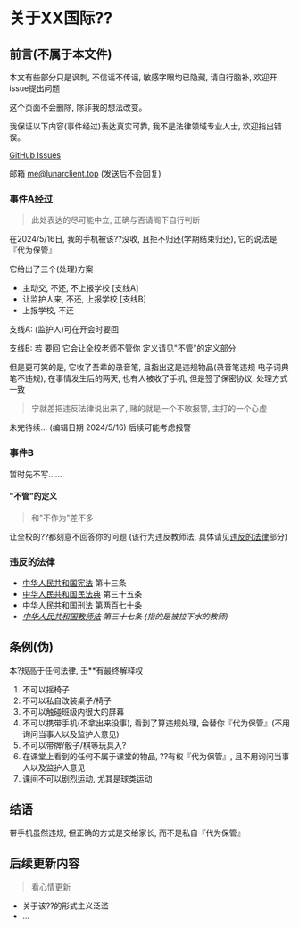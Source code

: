 # 关于XX国际??

## 前言(不属于本文件)

本文有些部分只是讽刺, 不信谣不传谣, 敏感字眼均已隐藏, 请自行脑补, 欢迎开issue提出问题

这个页面不会删除, 除非我的想法改变。

我保证以下内容(事件经过)表达真实可靠, 我不是法律领域专业人士, 欢迎指出错误。

[GitHub Issues](https://github.com/cubewhy/website/issues)

邮箱 me@lunarclient.top (发送后不会回复)

### 事件A经过

> 此处表达的尽可能中立, 正确与否请阁下自行判断

在2024/5/16日, 我的手机被该??没收, 且拒不归还(学期结束归还), 它的说法是『代为保管』

它给出了三个(处理)方案

- 主动交, 不还, 不上报学校 [支线A]
- 让监护人来, 不还, 上报学校 [支线B]
- 上报学校, 不还

支线A: (监护人)可在开会时要回

支线B: 若 要回 它会让全校老师不管你 定义请见["不管"的定义](#不管的定义)部分

但是更可笑的是, 它收了吾辈的录音笔, 且指出这是违规物品(录音笔违规 电子词典笔不违规), 在事情发生后的两天, 也有人被收了手机, 但是签了保密协议, 处理方式一致

> 宁就差把违反法律说出来了, 赌的就是一个不敢报警, 主打的一个心虚

未完待续... (编辑日期 2024/5/16) 后续可能考虑报警

### 事件B

暂时先不写......

#### "不管"的定义

> 和"不作为"差不多

让全校的??都刻意不回答你的问题 (该行为违反教师法, 具体请见[违反的法律](#违反的法律)部分)

### 违反的法律

- [中华人民共和国宪法](https://www.gov.cn/guoqing/2018-03/22/content_5276318.htm) 第十三条
- [中华人民共和国民法典](https://www.gov.cn/xinwen/2020-06/01/content_5516649.htm) 第三十五条
- [中华人民共和国刑法](http://www.npc.gov.cn/zgrdw/npc/lfzt/rlys/2008-08/21/content_1882895.htm) 第两百七十条
- *~~[中华人民共和国教师法](https://www.gov.cn/banshi/2005-05/25/content_937.htm) 第三十七条 (指的是被拉下水的教师)~~*

## 条例(伪)

本?规高于任何法律, 壬**有最终解释权

1. 不可以摇椅子
2. 不可以私自改装桌子/椅子
3. 不可以触碰班级内很大的屏幕
4. 不可以携带手机(不拿出来没事), 看到了算违规处理, 会替你『代为保管』(不用询问当事人以及监护人意见)
5. 不可以带牌/骰子/棋等玩具入?
6. 在课堂上看到的任何不属于课堂的物品, ??有权『代为保管』, 且不用询问当事人以及监护人意见
7. 课间不可以剧烈运动, 尤其是球类运动

## 结语

带手机虽然违规, 但正确的方式是交给家长, 而不是私自『代为保管』

## 后续更新内容

> 看心情更新

- 关于该??的形式主义泛滥
- ...

